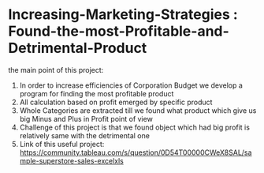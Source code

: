 # Increasing-Marketing-Strategies : Found-the-most-Profitable-and-Detrimental-Product
the main point of this project:
1. In order to increase efficiencies of Corporation Budget we develop a program for finding the most profitable product
2. All calculation based on profit emerged by specific product
3. Whole Categories are extracted till we found what product which give us big Minus and Plus in Profit point of view
4. Challenge of this project is that we found object which had big profit is relatively same with the detrimental one
5. Link of this useful project: https://community.tableau.com/s/question/0D54T00000CWeX8SAL/sample-superstore-sales-excelxls
